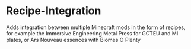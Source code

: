 # Recipe-Integration
Adds integration between multiple Minecraft mods in the form of recipes, for example the Immersive Engineering Metal Press for GCTEU and MI plates, or Ars Nouveau essences with Biomes O Plenty
